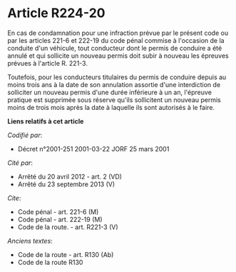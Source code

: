 # Article R224-20

En cas de condamnation pour une infraction prévue par le présent code ou par les articles 221-6 et 222-19 du code pénal
commise à l'occasion de la conduite d'un véhicule, tout conducteur dont le permis de conduire a été annulé et qui sollicite
un nouveau permis doit subir à nouveau les épreuves prévues à l'article R. 221-3.

Toutefois, pour les conducteurs titulaires du permis de conduire depuis au moins trois ans à la date de son annulation
assortie d'une interdiction de solliciter un nouveau permis d'une durée inférieure à un an, l'épreuve pratique est supprimée
sous réserve qu'ils sollicitent un nouveau permis moins de trois mois après la date à laquelle ils sont autorisés à le faire.

**Liens relatifs à cet article**

_Codifié par_:

  - Décret n°2001-251 2001-03-22 JORF 25 mars 2001

_Cité par_:

  - Arrêté du 20 avril 2012 - art. 2 (VD)
  - Arrêté du 23 septembre 2013 (V)

_Cite_:

  - Code pénal - art. 221-6 (M)
  - Code pénal - art. 222-19 (M)
  - Code de la route. - art. R221-3 (V)

_Anciens textes_:

  - Code de la route - art. R130 (Ab)
  - Code de la route R130
